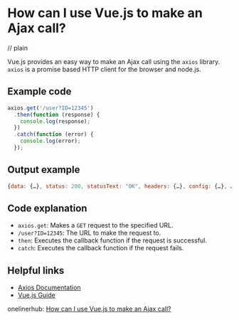 # How can I use Vue.js to make an Ajax call?
// plain

Vue.js provides an easy way to make an Ajax call using the `axios` library. `axios` is a promise based HTTP client for the browser and node.js.

## Example code

```javascript
axios.get('/user?ID=12345')
  .then(function (response) {
    console.log(response);
  })
  .catch(function (error) {
    console.log(error);
  });
```
## Output example

```javascript
{data: {…}, status: 200, statusText: "OK", headers: {…}, config: {…}, …}
```

## Code explanation

- `axios.get`: Makes a `GET` request to the specified URL.
- `/user?ID=12345`: The URL to make the request to.
- `then`: Executes the callback function if the request is successful.
- `catch`: Executes the callback function if the request fails.

## Helpful links
- [Axios Documentation](https://github.com/axios/axios)
- [Vue.js Guide](https://vuejs.org/v2/guide/)

onelinerhub: [How can I use Vue.js to make an Ajax call?](https://onelinerhub.com/vue.js/how-can-i-use-vue-js-to-make-an-ajax-call)